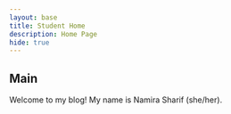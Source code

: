 ```yaml
---
layout: base
title: Student Home 
description: Home Page
hide: true
---
```



## Main 

Welcome to my blog! My name is Namira Sharif (she/her).

